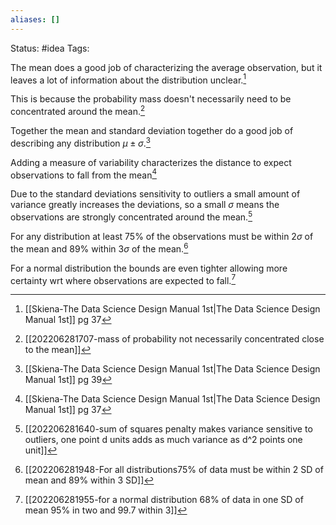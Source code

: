 ```yaml
---
aliases: []
---
```

Status: #idea
Tags: 

The mean does a good job of characterizing the average observation, but it leaves a lot of information about the distribution unclear.[^1]

This is because the probability mass doesn't necessarily need to be concentrated around the mean.[^2]

Together the mean and standard deviation together do a good job of describing any distribution $\mu \pm \sigma$.[^3]

Adding a measure of variability characterizes the distance to expect observations to fall from the mean[^1]

Due to the standard deviations sensitivity to outliers a small amount of variance greatly increases the deviations, so a small $\sigma$ means the observations are strongly concentrated around the mean.[^4]

For any distribution at least 75% of the observations must be within $2 \sigma$ of the mean and 89% within $3 \sigma$ of the mean.[^5]

For a normal distribution the bounds are even tighter allowing more certainty wrt where observations are expected to fall.[^6]
 





[^1]: [[Skiena-The Data Science  Design Manual 1st|The Data Science Design Manual 1st]] pg 37
[^2]: [[202206281707-mass of probability not necessarily concentrated close to the mean]]
[^3]: [[Skiena-The Data Science  Design Manual 1st|The Data Science Design Manual 1st]] pg 39
[^4]: [[202206281640-sum of squares penalty makes variance sensitive to outliers, one point d units adds as much variance as d^2 points one unit]]
[^5]:[[202206281948-For all distributions75% of data must be within 2 SD of mean and 89% within 3 SD]]
[^6]:[[202206281955-for a normal distribution 68% of data in one SD of mean 95% in two and 99.7 within 3]]

